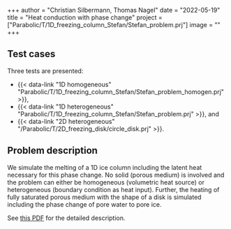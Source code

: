 +++
author = "Christian Silbermann, Thomas Nagel"
date = "2022-05-19"
title = "Heat conduction with phase change"
project = ["Parabolic/T/1D_freezing_column_Stefan/Stefan_problem.prj"]
image = ""
+++

## Test cases

Three tests are presented:

- {{< data-link "1D homogeneous" "Parabolic/T/1D_freezing_column_Stefan/Stefan_problem_homogen.prj" >}},
- {{< data-link "1D heterogeneous" "Parabolic/T/1D_freezing_column_Stefan/Stefan_problem.prj" >}}, and
- {{< data-link "2D heterogeneous" "/Parabolic/T/2D_freezing_disk/circle_disk.prj" >}}.

## Problem description

We simulate the melting of a 1D ice column including the latent heat necessary for this phase change. No solid (porous medium) is involved and the problem can either be homogeneous (volumetric heat source) or heterogeneous (boundary condition as heat input).
Further, the heating of fully saturated porous medium with the shape of a disk is simulated including the phase change of pore water to pore ice.

See [this PDF](Heatconduction_with_phase_change.pdf) for the detailed description.
